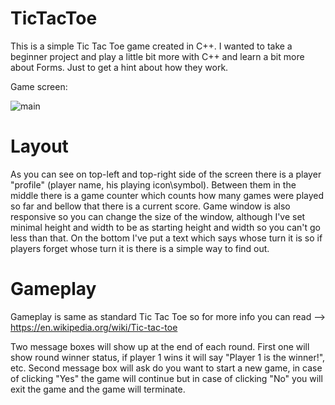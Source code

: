 # TicTacToe

This is a simple Tic Tac Toe game created in C++. I wanted to take a beginner project and play a little bit more with C++ and learn a bit more about Forms. Just to get a hint about how they work.

Game screen:

![main](https://user-images.githubusercontent.com/55879009/97782708-59764e00-1b93-11eb-8dd9-322365238615.PNG)


# Layout

As you can see on top-left and top-right side of the screen there is a player "profile" (player name, his playing icon\symbol).
Between them in the middle there is a game counter which counts how many games were played so far and bellow that there is a current score. 
Game window is also responsive so you can change the size of the window, although I've set minimal height and width to be as starting height and width so you can't go less than that.
On the bottom I've put a text which says whose turn it is so if players forget whose turn it is there is a simple way to find out.


# Gameplay

Gameplay is same as standard Tic Tac Toe so for more info you can read --> https://en.wikipedia.org/wiki/Tic-tac-toe

Two message boxes will show up at the end of each round. First one will show round winner status, if player 1 wins it will say "Player 1 is the winner!", etc.
Second message box will ask do you want to start a new game, in case of clicking "Yes" the game will continue but in case of clicking "No" you will exit the game and the game will terminate.
